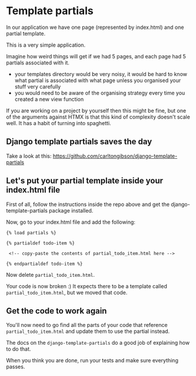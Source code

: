 # Template partials 

In our application we have one page (represented by index.html) and one partial template. 

This is a very simple application. 

Imagine how weird things will get if we had 5 pages, and each page had 5 partials associated with it. 

- your templates directory would be very noisy, it would be hard to know what partial is associated with what page unless you organised your stuff very carefully 
- you would need to be aware of the organising strategy every time you created a new view function 

If you are working on a project by yourself then this might be fine, but one of the arguments against HTMX is that this kind of complexity doesn't scale well. It has a habit of turning into spaghetti.

## Django template partials saves the day

Take a look at this: https://github.com/carltongibson/django-template-partials 

## Let's put your partial template inside your index.html file 

First of all, follow the instructions inside the repo above and get the django-template-partials package installed.

Now, go to your index.html file and add the following:

```
{% load partials %}

{% partialdef todo-item %}

 <!-- copy-paste the contents of partial_todo_item.html here -->

{% endpartialdef todo-item %}
```

Now delete `partial_todo_item.html`.

Your code is now broken :) It expects there to be a template called `partial_todo_item.html`, but we moved that code.

## Get the code to work again

You'll now need to go find all the parts of your code that reference `partial_todo_item.html` and update them to use the partial instead. 

The docs on the `django-template-partials` do a good job of explaining how to do that. 

When you think you are done, run your tests and make sure everything passes.

